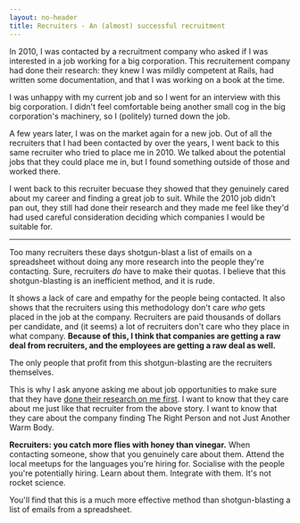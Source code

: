 ```yaml
---
layout: no-header
title: Recruiters - An (almost) successful recruitment
---
```


In 2010, I was contacted by a recruitment company who asked if I was
interested in a job working for a big corporation. This recruitement company
had done their research: they knew I was mildly competent at Rails, had
written some documentation, and that I was working on a book at the time.

I was unhappy with my current job and so I went for an interview with this big
corporation. I didn't feel comfortable being another small cog in the big
corporation's machinery, so I (politely) turned down the job.

A few years later, I was on the market again for a new job. Out of all the
recruiters that I had been contacted by over the years, I went back to this
same recruiter who tried to place me in 2010. We talked about the potential
jobs that they could place me in, but I found something outside of those and
worked there.

I went back to this recruiter becuase they showed that they genuinely cared
about my career and finding a great job to suit. While the 2010 job didn't pan
out, they still had done their research and they made me feel like they'd had
used careful consideration deciding which companies I would be suitable for.

----

Too many recruiters these days shotgun-blast a list of emails on a spreadsheet
without doing any more research into the people they're contacting. Sure,
recruiters _do_ have to make their quotas. I believe that this 
shotgun-blasting is an inefficient method, and it is rude.

It shows a lack of care and empathy for the people being contacted. It also
shows that the recruiters using this methodology don't care _who_ gets placed
in the job at the company. Recruiters are paid thousands of dollars per
candidate, and (it seems) a lot of recruiters don't care who they place in
what company. **Because of this, I think that companies are getting a raw deal
from recruiters, and the employees are getting a raw deal as well.**

The only people that profit from this shotgun-blasting are the recruiters themselves.

This is why I ask anyone asking me about job opportunities to make sure that
they have [done their research on me first](/recruiters). I want to know that
they care about me just like that recruiter from the above story. I want to
know that they care about the company finding The Right Person and not Just
Another Warm Body.

**Recruiters: you catch more flies with honey than vinegar.** When contacting
someone, show that you genuinely care about them. Attend the local meetups for
the languages you're hiring for. Socialise with the people you're potentially
hiring. Learn about them. Integrate with them. It's not rocket science.

You'll find that this is a much more effective method than shotgun-blasting a list of emails from a spreadsheet.
